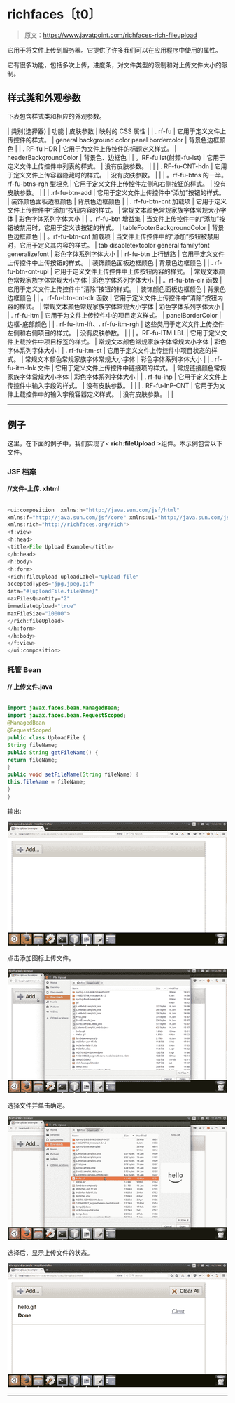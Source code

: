 # richfaces〔t0〕

> 原文：<https://www.javatpoint.com/richfaces-rich-fileupload>

它用于将文件上传到服务器。它提供了许多我们可以在应用程序中使用的属性。

它有很多功能，包括多次上传，进度条，对文件类型的限制和对上传文件大小的限制。

## 样式类和外观参数

下表包含样式类和相应的外观参数。

| 类别(选择器) | 功能 | 皮肤参数 | 映射的 CSS 属性 |
| . rf-fu | 它用于定义文件上传控件的样式。 | general background color panel bordercolor | 背景色边框颜色 |
| . RF-fu HDR | 它用于为文件上传控件的标题定义样式。 | headerBackgroundColor | 背景色、边框色 |
| 。RF-fu lst(射频-fu-lst) | 它用于定义文件上传控件中列表的样式。 | 没有皮肤参数。 |  |
| . RF-fu-CNT-hdn | 它用于定义文件上传容器隐藏时的样式。 | 没有皮肤参数。 |  |
| 。rf-fu-btns 的一半。rf-fu-btns-rgh 型坦克 | 它用于定义文件上传控件左侧和右侧按钮的样式。 | 没有皮肤参数。 |  |
| .rf-fu-btn-add | 它用于定义文件上传控件中“添加”按钮的样式。 | 装饰颜色面板边框颜色 | 背景色边框颜色 |
| . rf-fu-btn-cnt 加载项 | 它用于定义文件上传控件中“添加”按钮内容的样式。 | 常规文本颜色常规家族字体常规大小字体 | 彩色字体系列字体大小 |
| 。rf-fu-btn 增益集 | 当文件上传控件中的“添加”按钮被禁用时，它用于定义该按钮的样式。 | tableFooterBackgroundColor | 背景色边框颜色 |
| 。rf-fu-btn-cnt 加载项 | 当文件上传控件中的“添加”按钮被禁用时，它用于定义其内容的样式。 | tab disabletextcolor general familyfont generalizefont | 彩色字体系列字体大小 |
| rf-fu-btn 上行链路 | 它用于定义文件上传控件中上传按钮的样式。 | 装饰颜色面板边框颜色 | 背景色边框颜色 |
| . rf-fu-btn-cnt-upl | 它用于定义文件上传控件中上传按钮内容的样式。 | 常规文本颜色常规家族字体常规大小字体 | 彩色字体系列字体大小 |
| 。rf-fu-btn-clr 函数 | 它用于定义文件上传控件中“清除”按钮的样式。 | 装饰颜色面板边框颜色 | 背景色边框颜色 |
| 。rf-fu-btn-cnt-clr 函数 | 它用于定义文件上传控件中“清除”按钮内容的样式。 | 常规文本颜色常规家族字体常规大小字体 | 彩色字体系列字体大小 |
| . rf-fu-itm | 它用于为文件上传控件中的项目定义样式。 | panelBorderColor | 边框-底部颜色 |
| . rf-fu-itm-lft、. rf-fu-itm-rgh | 这些类用于定义文件上传控件左侧和右侧项目的样式。 | 没有皮肤参数。 |  |
| 。RF-fu-ITM LBL | 它用于定义文件上载控件中项目标签的样式。 | 常规文本颜色常规家族字体常规大小字体 | 彩色字体系列字体大小 |
| . rf-fu-itm-st | 它用于定义文件上传控件中项目状态的样式。 | 常规文本颜色常规家族字体常规大小字体 | 彩色字体系列字体大小 |
| . rf-fu-itm-lnk 文件 | 它用于定义文件上传控件中链接项的样式。 | 常规链接颜色常规家族字体常规大小字体 | 彩色字体系列字体大小 |
| . rf-fu-inp | 它用于定义文件上传控件中输入字段的样式。 | 没有皮肤参数。 |  |
| . RF-fu-InP-CNT | 它用于为文件上载控件中的输入字段容器定义样式。 | 没有皮肤参数。 |  |

* * *

## 例子

这里，在下面的例子中，我们实现了< **rich:fileUpload** >组件。本示例包含以下文件。

### JSF 档案

**//文件-上传. xhtml**

```java

<ui:composition  xmlns:h="http://java.sun.com/jsf/html"
xmlns:f="http://java.sun.com/jsf/core" xmlns:ui="http://java.sun.com/jsf/facelets" xmlns:a4j="http://richfaces.org/a4j"
xmlns:rich="http://richfaces.org/rich">
<f:view>
<h:head>
<title>File Upload Example</title>
</h:head>
<h:body>
<h:form>
<rich:fileUpload uploadLabel="Upload file"
acceptedTypes="jpg,jpeg,gif"
data="#{uploadFile.fileName}"
maxFilesQuantity="2"
immediateUpload="true"
maxFileSize="10000">
</rich:fileUpload>
</h:form>
</h:body>
</f:view>
</ui:composition>

```

### 托管 Bean

**// 上传文件.java**

```java

import javax.faces.bean.ManagedBean;
import javax.faces.bean.RequestScoped;
@ManagedBean
@RequestScoped
public class UploadFile {
String fileName;
public String getFileName() {
return fileName;
}
public void setFileName(String fileName) {
this.fileName = fileName;
}
}

```

输出:

![RichFaces Rich fileupload 1](img/610d8d77a0ed900fb00b98fc799adbd5.png)

点击添加图标上传文件。

![RichFaces Rich fileupload 2](img/96c833e12d1fb5f811be0f007422c8fc.png)

选择文件并单击确定。

![RichFaces Rich fileupload 3](img/87a1def7e8ef8986aeff042ce87091ab.png)

选择后，显示上传文件的状态。

![RichFaces Rich fileupload 4](img/fddb91c7957ca36e6a3f092bdc439bb1.png)

* * *